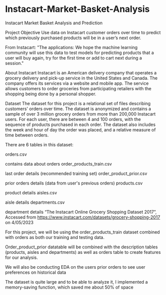 # Instacart-Market-Basket-Analysis

Instacart Market Basket Analysis and Prediction

Project Objective
Use data on Instacart customer orders over time to predict which previously purchased products will be in a user’s next order.

From Instacart: "The applications: We hope the machine learning community will use this data to test models for predicting products that a user will buy again, try for the first time or add to cart next during a session."

About Instacart
Instacart is an American delivery company that operates a grocery delivery and pick-up service in the United States and Canada. The company offers its services via a website and mobile app. The service allows customers to order groceries from participating retailers with the shopping being done by a personal shopper.

Dataset
The dataset for this project is a relational set of files describing customers' orders over time. The dataset is anonymized and contains a sample of over 3 million grocery orders from more than 200,000 Instacart users. For each user, there are between 4 and 100 orders, with the sequence of products purchased in each order. The dataset also includes the week and hour of day the order was placed, and a relative measure of time between orders.

There are 6 tables in this dataset:

orders.csv

contains data about orders
order_products_train.csv

last order details (recommended training set)
order_product_prior.csv

prior orders details (data from user's previous orders)
products.csv

product details
aisles.csv

aisle details
departments.csv

department details
“The Instacart Online Grocery Shopping Dataset 2017”, Accessed from https://www.instacart.com/datasets/grocery-shopping-2017 on 4/05/2023

For this project, we will be using the order_products_train dataset combined with orders as both our training and testing data.

Order_product_prior datatable will be combined with the description tables (products, aisles and departments) as well as orders table to create features for our analysis.

We will also be conducting EDA on the users prior orders to see user preferences on historical data

The dataset is quite large and to be able to analyze it, I implemented a memory-saving function, which saved me about 50% of space
